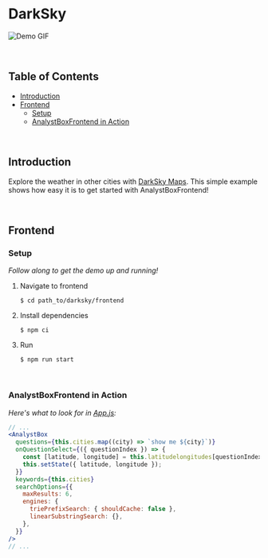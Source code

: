 # DarkSky

![Demo GIF](../../other/DarkSkyDemo.gif)

<br/>

## Table of Contents

- [Introduction](#introduction)
- [Frontend](#frontend)
  - [Setup](#frontend-setup)
  - [AnalystBoxFrontend in Action](#analystboxfrontend-in-action)

<br/>

## Introduction

Explore the weather in other cities with [DarkSky Maps](https://darksky.net/). This simple example shows how easy it is to get started with AnalystBoxFrontend!

<br/>

## Frontend

### Setup

_Follow along to get the demo up and running!_

1. Navigate to frontend

   ```shell
   $ cd path_to/darksky/frontend
   ```

2. Install dependencies

   ```shell
   $ npm ci
   ```

3. Run
   ```shell
   $ npm run start
   ```

<br/>

### AnalystBoxFrontend in Action

_Here's what to look for in [App.js](frontend/src/App.js#L50-L63):_

```jsx
// ...
<AnalystBox
  questions={this.cities.map((city) => `show me ${city}`)}
  onQuestionSelect={({ questionIndex }) => {
    const [latitude, longitude] = this.latitudelongitudes[questionIndex];
    this.setState({ latitude, longitude });
  }}
  keywords={this.cities}
  searchOptions={{
    maxResults: 6,
    engines: {
      triePrefixSearch: { shouldCache: false },
      linearSubstringSearch: {},
    },
  }}
/>
// ...
```
